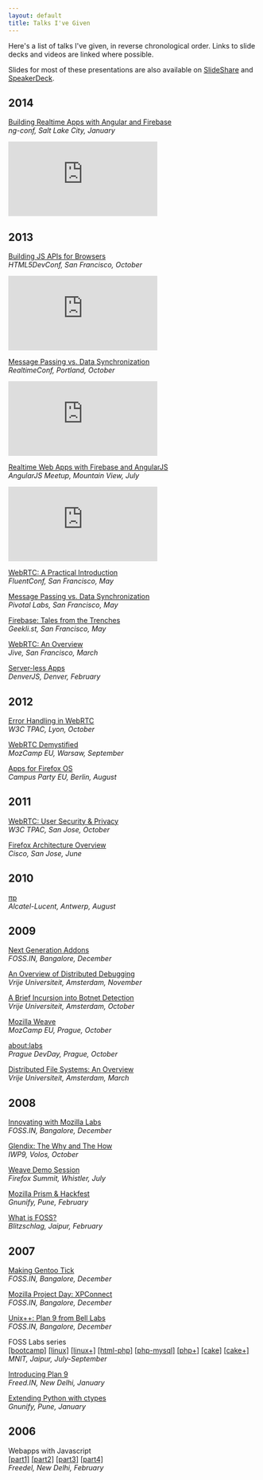 ```yaml
---
layout: default
title: Talks I've Given
---
```


Here's a list of talks I've given, in reverse chronological order.
Links to slide decks and videos are linked where possible.

Slides for most of these presentations are also available on
[SlideShare](http://www.slideshare.net/anantn/) and
[SpeakerDeck](https://speakerdeck.com/anantn).

## 2014

[Building Realtime Apps with Angular and Firebase](http://proness.kix.in/talks/ngconf14-firebase.pdf)
<br><em>ng-conf, Salt Lake City, January</em>

<iframe class="video" src="https://www.youtube.com/embed/e4yUTkva_FM" frameborder="0" allowfullscreen></iframe>

## 2013

[Building JS APIs for Browsers](http://proness.kix.in/talks/devconf13-browsers/)
<br><em>HTML5DevConf, San Francisco, October</em>

<iframe class="video" src="https://www.youtube.com/embed/Jo4DttCcL7w" frameborder="0" allowfullscreen></iframe>

[Message Passing vs. Data Synchronization](http://proness.kix.in/talks/realtimeconf13-datasync.pdf)
<br><em>RealtimeConf, Portland, October</em>

<iframe src="https://player.vimeo.com/video/77352415" class="video" frameborder="0" webkitallowfullscreen mozallowfullscreen allowfullscreen></iframe>

[Realtime Web Apps with Firebase and AngularJS](http://proness.kix.in/talks/angular13-firebase/)
<br><em>AngularJS Meetup, Mountain View, July</em>

<iframe class="video" src="https://www.youtube.com/embed/C7ZI7z7qnHU" frameborder="0" allowfullscreen></iframe>

[WebRTC: A Practical Introduction](http://proness.kix.in/talks/fluent13-webrtc/)
<br><em>FluentConf, San Francisco, May</em>

[Message Passing vs. Data Synchronization](http://proness.kix.in/talks/pivotal13-datasync.pdf)
<br><em>Pivotal Labs, San Francisco, May</em>

[Firebase: Tales from the Trenches](http://proness.kix.in/talks/geeklist13-firebase)
<br><em>Geekli.st, San Francisco, May</em>

[WebRTC: An Overview](http://proness.kix.in/talks/jive13-webrtc/)
<br><em>Jive, San Francisco, March</em>

[Server-less Apps](http://proness.kix.in/talks/denverjs13-serverless.pdf)
<br><em>DenverJS, Denver, February</em>

## 2012

[Error Handling in WebRTC](http://proness.kix.in/talks/tpac12-webrtc.pdf)
<br><em>W3C TPAC, Lyon, October</em>

[WebRTC Demystified](http://proness.kix.in/talks/mozcamp12-webrtc.pdf)
<br><em>MozCamp EU, Warsaw, September</em>

[Apps for Firefox OS](http://proness.kix.in/talks/campus12-apps.pdf)
<br><em>Campus Party EU, Berlin, August</em>

## 2011

[WebRTC: User Security &amp; Privacy](http://proness.kix.in/talks/tpac11-webrtc.pdf)
<br><em>W3C TPAC, San Jose, October</em>

[Firefox Architecture Overview](http://proness.kix.in/talks/cisco11-fxarch.pdf)
<br><em>Cisco, San Jose, June</em>

## 2010

[πp](http://proness.kix.in/talks/bell10-piep.pdf)
<br><em>Alcatel-Lucent, Antwerp, August</em>

## 2009

[Next Generation Addons](http://proness.kix.in/talks/foss.in09-jetpack.pdf)
<br><em>FOSS.IN, Bangalore, December</em>

[An Overview of Distributed Debugging](http://proness.kix.in/talks/atds09-ddb.pdf)
<br><em>Vrije Universiteit, Amsterdam, November</em>

[A Brief Incursion into Botnet Detection](http://proness.kix.in/talks/atns09-botnet.pdf)
<br><em>Vrije Universiteit, Amsterdam, October</em>

[Mozilla Weave](http://proness.kix.in/talks/mozcamp09-weave.pdf)
<br><em>MozCamp EU, Prague, October</em>

[about:labs](http://proness.kix.in/talks/mozcamp09-labs.pdf)
<br><em>Prague DevDay, Prague, October</em>

[Distributed File Systems: An Overview](http://proness.kix.in/talks/cgc09-dfs.pdf)
<br><em>Vrije Universiteit, Amsterdam, March</em>

## 2008

[Innovating with Mozilla Labs](http://proness.kix.in/talks/foss.in08-mozilla-labs.pdf)
<br><em>FOSS.IN, Bangalore, December</em>

[Glendix: The Why and The How](http://proness.kix.in/talks/iwp9-08-glendix.pdf)
<br><em>IWP9, Volos, October</em>

[Weave Demo Session](https://wiki.mozilla.org/Summit2008/Sessions/Proposals/Weave)
<br><em>Firefox Summit, Whistler, July</em>

[Mozilla Prism &amp; Hackfest](http://proness.kix.in/talks/gnunify08-prism.pdf)
<br><em>Gnunify, Pune, February</em>

[What is FOSS?](http://proness.kix.in/talks/blitz08-foss.pdf)
<br><em>Blitzschlag, Jaipur, February</em>

## 2007

[Making Gentoo Tick](http://proness.kix.in/talks/foss.in07-making-gentoo-tick.pdf)
<br><em>FOSS.IN, Bangalore, December</em>

[Mozilla Project Day: XPConnect](http://proness.kix.in/talks/foss.in07-mozillapd-xpconnect.pdf)
<br><em>FOSS.IN, Bangalore, December</em>

[Unix++: Plan 9 from Bell Labs](http://proness.kix.in/talks/foss.in07-plan9.pdf)
<br><em>FOSS.IN, Bangalore, December</em>

FOSS Labs series<br>
[[bootcamp]](http://proness.kix.in/talks/itr07-bootcamp.pdf)
[[linux]](http://proness.kix.in/talks/itr07-linux-basics.pdf)
[[linux+]](http://proness.kix.in/talks/itr07-more-linux.pdf)
[[html-php]](http://proness.kix.in/talks/itr07-html-php.pdf)
[[php-mysql]](http://proness.kix.in/talks/itr07-php-mysql.pdf)
[[php+]](http://proness.kix.in/talks/itr07-php.pdf)
[[cake]](http://proness.kix.in/talks/itr07-cake.pdf)
[[cake+]](http://proness.kix.in/talks/itr07-more-cake.pdf)
<br><em>MNIT, Jaipur, July-September</em>

[Introducing Plan 9](http://proness.kix.in/talks/freed07-plan9.pdf)
<br><em>Freed.IN, New Delhi, January</em>

[Extending Python with ctypes](http://proness.kix.in/talks/gnunify07-ctypes.pdf)
<br><em>Gnunify, Pune, January</em>

## 2006

Webapps with Javascript<br>
[[part1]](http://proness.kix.in/talks/webapps/part1.html) [[part2]](http://proness.kix.in/talks/webapps/part2.html) [[part3]](http://proness.kix.in/talks/webapps/part3.html) [[part4]](http://proness.kix.in/talks/webapps/part4.html)
<br><em>Freedel, New Delhi, February</em>
